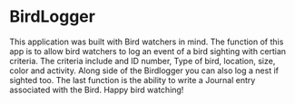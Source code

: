# BirdLogger
This application was built with Bird watchers in mind. 
The function of this app is to allow bird watchers to log an event of a bird sighting with certian criteria. 
The criteria include and ID number, Type of bird, location, size, color and activity. 
Along side of the Birdlogger you can also log a nest if sighted too. 
The last function is the ability to write a Journal entry associated with the Bird.
Happy bird watching!
